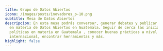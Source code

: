 ```yaml
---
title: Grupo de Datos Abiertos
icono: /images/posts/inovadores_p-10.png
subtitle: Mesa de Datos Abiertos
descripcion: En esta mesa podrás conversar, generar debates y publicar insumos
  en materia de Datos Abiertos en Guatemala. Seguir de cerca las iniciativas y
  políticas en materia en Guatemala , conocer buenas prácticas a nivel
  internacional, encontrar herramientas y más.
highlight: false
---
```

